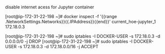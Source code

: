 disable internet acess for Jupyter container

[root@ip-172-31-22-198 ~]# docker inspect -f '{{range .NetworkSettings.Networks}}{{.IPAddress}}{{end}}' current_hoe-jupyter_1
172.18.0.3

[root@ip-172-31-22-198 ~]# sudo iptables -I DOCKER-USER -s 172.18.0.3 -d 0.0.0.0/0 -j DROP
[root@ip-172-31-22-198 ~]# sudo iptables -I DOCKER-USER -s 172.18.0.3 -d 172.18.0.0/16 -j ACCEPT
